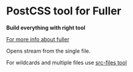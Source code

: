 # PostCSS tool for Fuller #
**Build everything with right tool**

[For more info about fuller](https://github.com/fullerjs/fuller)

Opens stream from the single file.

For wildcards and multiple files use [src-files tool](https://github.com/fullerjs/fuller-src-files)
